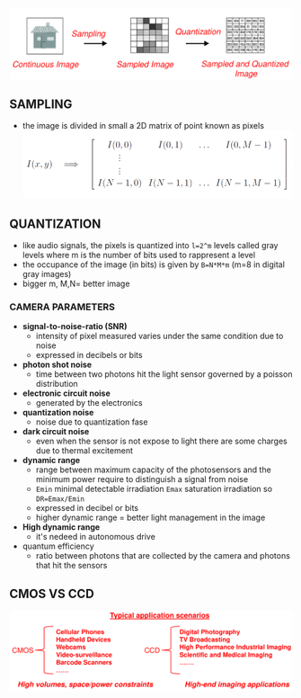 ![](../assets/Pasted%20image%2020231004100201.png)

## SAMPLING
- the image is divided in small a 2D matrix of point known as pixels
![](../assets/Pasted%20image%2020231004100324.png)

## QUANTIZATION
- like audio signals, the pixels is quantized into `l=2^m` levels called gray levels where m is the number of bits used to rappresent a level
- the occupance of the image (in bits) is given by `B=N*M*m` (m=8 in digital gray images)
- bigger m, M,N= better image
### CAMERA PARAMETERS
- **signal-to-noise-ratio (SNR)**
	- intensity of pixel measured varies under the same condition due to noise
	- expressed in decibels or bits 
-  **photon shot noise**
	- time between two photons hit the light sensor governed by a poisson distribution
- **electronic circuit noise** 
	- generated  by the electronics
- **quantization noise**
	- noise due to quantization fase
- **dark circuit noise**
	- even when the sensor is not expose to light there are some charges due to thermal excitement
- **dynamic range**
	- range between maximum capacity of the photosensors and the minimum power require to distinguish a signal from noise
	- `Emin` minimal detectable irradiation `Emax` saturation irradiation so `DR=Emax/Emin`
	- expressed in decibel or bits
	- higher dynamic range = better light management in the image
-  **High dynamic range**
	- it's nedeed in autonomous drive
- quantum efficiency
	- ratio between photons that are collected by the camera and  photons that hit the sensors 
## CMOS VS CCD
![](../assets/Pasted%20image%2020231004102609.png)
